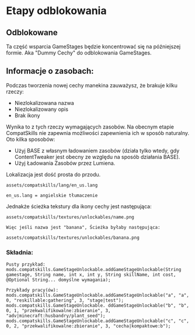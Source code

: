 # Etapy odblokowania

## Odblokowane

Ta część wsparcia GameStages będzie koncentrować się na późniejszej formie. Aka "Dummy Cechy" do odblokowania GameStages.

## Informacje o zasobach:

Podczas tworzenia nowej cechy manekina zauważysz, że brakuje kilku rzeczy:

- Niezlokalizowana nazwa
- Niezlokalizowany opis
- Brak ikony

Wynika to z tych rzeczy wymagających zasobów. Na obecnym etapie CompatSkills nie zapewnia możliwości zapewnienia ich w sposób naturalny. Oto kilka sposobów:

- Użyj BASE z własnym ładowaniem zasobów (działa tylko wtedy, gdy ContentTweaker jest obecny ze względu na sposób działania BASE).
- Użyj Ładowania Zasobów przez Lumiena.

Lokalizacja jest dość prosta do przodu.

    assets/compatskills/lang/en_us.lang
    
    en_us.lang = angielskie tłumaczenie
    

Jednakże ścieżka tekstury dla ikony cechy jest następująca:

    assets/compatskills/textures/unlockables/name.png
    
    Więc jeśli nazwa jest "banana", Ścieżka byłaby następująca:
    
    assets/compatskills/textures/unlockables/banana.png
    

### Składnia:

    Pusty przykład:
    mods.compatskills.GameStageUnlockable.addGameStageUnlockable(String gamestage, String name, int x, int y, String skillName, int cost, @Optional String... domyślne wymagania);
    
    Przykłady pracy(ów):
    mods.compatskills.GameStageUnlockable.addGameStageUnlockable("a", "a", 0, "reskillable:gathering", 3, "stage|test");
    mods.compatskills.GameStageUnlockable. ddGameStageUnlockable("b", "b", 0, 1, "przekwalifikowalne:zbieranie", 3, "adv|minecraft:husbandry/plant_seed");
    mods.compatskills.GameStageUnlockable.addGameStageUnlockable("c", "c", 0, 2, "przekwalifikowalne:zbieranie", 3, "cecha|kompaktowe:b");